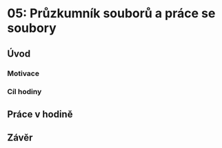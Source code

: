 # 05: Průzkumník souborů a práce se soubory

## Úvod

### Motivace

### Cíl hodiny

## Práce v hodině

## Závěr
